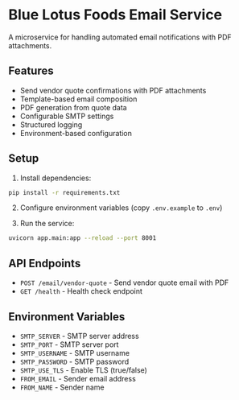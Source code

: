 # Blue Lotus Foods Email Service

A microservice for handling automated email notifications with PDF attachments.

## Features

- Send vendor quote confirmations with PDF attachments
- Template-based email composition
- PDF generation from quote data
- Configurable SMTP settings
- Structured logging
- Environment-based configuration

## Setup

1. Install dependencies:
```bash
pip install -r requirements.txt
```

2. Configure environment variables (copy `.env.example` to `.env`)

3. Run the service:
```bash
uvicorn app.main:app --reload --port 8001
```

## API Endpoints

- `POST /email/vendor-quote` - Send vendor quote email with PDF
- `GET /health` - Health check endpoint

## Environment Variables

- `SMTP_SERVER` - SMTP server address
- `SMTP_PORT` - SMTP server port
- `SMTP_USERNAME` - SMTP username
- `SMTP_PASSWORD` - SMTP password
- `SMTP_USE_TLS` - Enable TLS (true/false)
- `FROM_EMAIL` - Sender email address
- `FROM_NAME` - Sender name